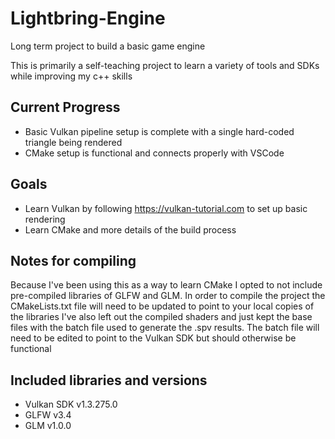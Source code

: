 # Lightbring-Engine
Long term project to build a basic game engine

This is primarily a self-teaching project to learn a variety of tools and SDKs while improving my c++ skills

## Current Progress
* Basic Vulkan pipeline setup is complete with a single hard-coded triangle being rendered
* CMake setup is functional and connects properly with VSCode


## Goals
* Learn Vulkan by following https://vulkan-tutorial.com to set up basic rendering
* Learn CMake and more details of the build process

## Notes for compiling
Because I've been using this as a way to learn CMake I opted to not include pre-compiled libraries of GLFW and GLM.
In order to compile the project the CMakeLists.txt file will need to be updated to point to your local copies of the libraries
I've also left out the compiled shaders and just kept the base files with the batch file used to generate the .spv results. The batch file will need to be edited to point to the Vulkan SDK but should otherwise be functional

## Included libraries and versions
* Vulkan SDK v1.3.275.0
* GLFW v3.4
* GLM v1.0.0
